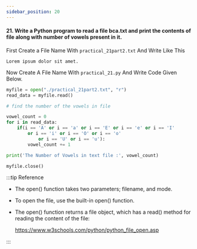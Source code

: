 ```yaml
---
sidebar_position: 20
---
```


#### 21. Write a Python program to read a file bca.txt and print the contents of file along with number of vowels present in it.

First Create a File Name With `practical_21part2.txt` And Write Like This

`Lorem ipsum dolor sit amet.`

Now Create A File Name With `practical_21.py` And Write Code Given Below.

```python
myfile = open("./practical_21part2.txt", "r")
read_data = myfile.read()

# find the number of the vowels in file

vowel_count = 0
for i in read_data:
    if(i == 'A' or i == 'a' or i == 'E' or i == 'e' or i == 'I'
        or i == 'i' or i == 'O' or i == 'o'
            or i == 'U' or i == 'u'):
        vowel_count += 1

print('The Number of Vowels in text file :', vowel_count)

myfile.close()
```

:::tip Reference

- The open() function takes two parameters; filename, and mode.
- To open the file, use the built-in open() function.
- The open() function returns a file object, which has a read() method for reading the content of the file:

  https://www.w3schools.com/python/python_file_open.asp

:::
